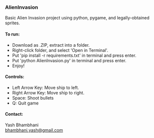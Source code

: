 ### AlienInvasion
Basic Alien Invasion project using python, pygame, and legally-obtained sprites.

#### To run:
- Download as .ZIP, extract into a folder.
- Right-click folder, and select 'Open in Terminal'.
- Put 'pip install -r requirements.txt' in terminal and press enter.
- Put 'python AlienInvasion.py' in terminal and press enter.
- Enjoy!

#### Controls:
- Left Arrow Key: Move ship to left.
- Right Arrow Key: Move ship to right.
- Space: Shoot bullets
- Q: Quit game

#### Contact:
Yash Bhambhani  
bhambhani.yash@gmail.com

